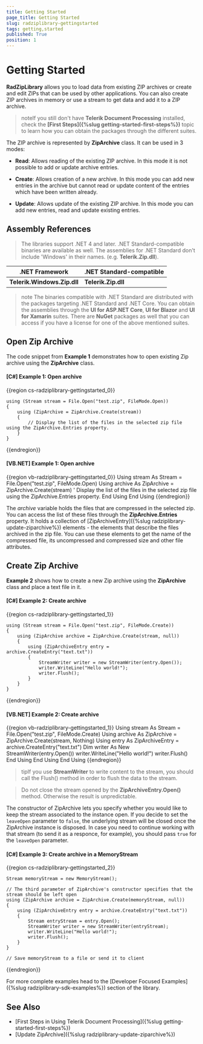 ```yaml
---
title: Getting Started
page_title: Getting Started
slug: radziplibrary-gettingstarted
tags: getting,started
published: True
position: 1
---
```


# Getting Started

__RadZipLibrary__ allows you to load data from existing ZIP archives or create and edit ZIPs that can be used by other applications. You can also create ZIP archives in memory or use a stream to get data and add it to a ZIP archive.
      

>noteIf you still don't have **Telerik Document Processing** installed, check the **[First Steps]({%slug getting-started-first-steps%})** topic to learn how you can obtain the packages through the different suites. 

The ZIP archive is represented by __ZipArchive__ class. It can be used in 3 modes:
      

* __Read__: Allows reading of the existing ZIP archive. In this mode it is not possible to add or update archive entries.
          
* __Create__: Allows creation of a new archive. In this mode you can add new entries in the archive but cannot read or update content of the entries which have been written already.
          
* __Update__: Allows update of the existing ZIP archive. In this mode you can add new entries, read and update existing entries.

## Assembly References

>The libraries support .NET 4 and later. .NET Standard-compatible binaries are available as well. The assemblies for .NET Standard don't include 'Windows' in their names. (e.g. **Telerik.Zip.dll**). 

<table>
<thead>
	<tr>
		<th>.NET Framework </th>
		<th>.NET Standard-compatible</th>
	</tr>
</thead>
	<tr>
	    <td><b>Telerik.Windows.Zip.dll</b></td>
		<td><b>Telerik.Zip.dll</b></td>
	</tr>
</tbody>
</table>                

>note The binaries compatible with .NET Standard are distributed with the packages targeting .NET Standard and .NET Core. You can obtain the assemblies through the **UI for ASP.NET Core**, **UI for Blazor** and **UI for Xamarin** suites. There are **NuGet** packages as well that you can access if you have a license for one of the above mentioned suites.

## Open Zip Archive

The code snippet from __Example 1__ demonstrates how to open existing Zip archive using the __ZipArchive__ class.
        

#### __[C#] Example 1: Open archive__

{{region cs-radziplibrary-gettingstarted_0}}
	            
	using (Stream stream = File.Open("test.zip", FileMode.Open))
	{
	    using (ZipArchive = ZipArchive.Create(stream))
	    {
	        // Display the list of the files in the selected zip file using the ZipArchive.Entries property.
	    }
	}
{{endregion}}



#### __[VB.NET] Example 1: Open archive__

{{region vb-radziplibrary-gettingstarted_0}}
	Using stream As Stream = File.Open("test.zip", FileMode.Open)
	    Using archive As ZipArchive = ZipArchive.Create(stream)
	        ' Display the list of the files in the selected zip file using the ZipArchive.Entries property.
	    End Using
	End Using
{{endregion}}


The *archive* variable holds the files that are compressed in the selected zip. You can access the list of these files through the __ZipArchive.Entries__ property. It holds a collection of [ZipArchiveEntry]({%slug radziplibrary-update-ziparchive%}) elements - the elements that describe the files archived in the zip file. You can use these elements to get the name of the compressed file, its uncompressed and compressed size and other file attributes.
        

## Create Zip Archive

__Example 2__ shows how to create a new Zip archive using the __ZipArchive__ class and place a text file in it.
        

#### __[C#] Example 2: Create archive__

{{region cs-radziplibrary-gettingstarted_1}}
	    
	using (Stream stream = File.Open("test.zip", FileMode.Create))
	{
	    using (ZipArchive archive = ZipArchive.Create(stream, null))
	    {
	        using (ZipArchiveEntry entry = archive.CreateEntry("text.txt"))
	        {
	            StreamWriter writer = new StreamWriter(entry.Open());
	            writer.WriteLine("Hello world!");
	            writer.Flush();
	        }
	    }
	}
{{endregion}}



#### __[VB.NET] Example 2: Create archive__

{{region vb-radziplibrary-gettingstarted_1}}
	Using stream As Stream = File.Open("test.zip", FileMode.Create)
	    Using archive As ZipArchive = ZipArchive.Create(stream, Nothing)
	        Using entry As ZipArchiveEntry = archive.CreateEntry("text.txt")
	            Dim writer As New StreamWriter(entry.Open())
	            writer.WriteLine("Hello world!")
	            writer.Flush()
	        End Using
	    End Using
	End Using
{{endregion}}



>tipIf you use __StreamWriter__ to write content to the stream, you should call the Flush() method in order to flush the data to the stream.
          

>Do not close the stream opened by the __ZipArchiveEntry.Open()__ method. Otherwise the result is unpredictable.
          
The constructor of ZipArchive lets you specify whether you would like to keep the stream associated to the instance open. If you decide to set the `leaveOpen` parameter to `false`, the underlying stream will be closed once the ZipArchive instance is disposed. In case you need to continue working with that stream (to send it as a responce, for example), you should pass `true` for the `leaveOpen` parameter.

#### __[C#] Example 3: Create archive in a MemoryStream__

{{region cs-radziplibrary-gettingstarted_2}}

    Stream memoryStream = new MemoryStream();

    // The third parameter of ZipArchive's constructor specifies that the stream should be left open 
    using (ZipArchive archive = ZipArchive.Create(memoryStream, null))
    {
        using (ZipArchiveEntry entry = archive.CreateEntry("text.txt"))
        {
            Stream entryStream = entry.Open();
            StreamWriter writer = new StreamWriter(entryStream);
            writer.WriteLine("Hello world!");
            writer.Flush();
        }
    }
    
    // Save memoryStream to a file or send it to client

{{endregion}}

For more complete examples head to the [Developer Focused Examples]({%slug radziplibrary-sdk-examples%}) section of the library.

## See Also

* [First Steps in Using Telerik Document Processing]({%slug getting-started-first-steps%})
* [Update ZipArchive]({%slug radziplibrary-update-ziparchive%})
